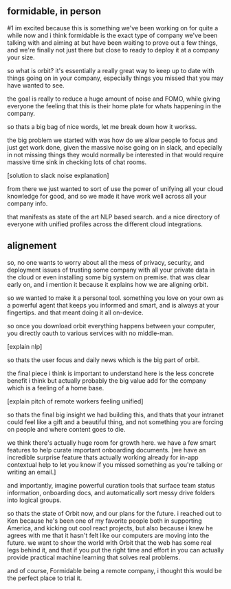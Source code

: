 ## formidable, in person

#1 im excited because this is something we've been working on for quite a while now and i think formidable is the exact type of company we've been talking with and aiming at but have been waiting to prove out a few things, and we're finally not just there but close to ready to deploy it at a company your size.

so what is orbit? it's essentially a really great way to keep up to date with things going on in your company, especially things you missed that you may have wanted to see.

the goal is really to reduce a huge amount of noise and FOMO, while giving everyone the feeling that this is their home plate for whats happening in the company.

so thats a big bag of nice words, let me break down how it workss.

the big problem we started with was how do we allow people to focus and just get work done, given the massive noise going on in slack, and epecially in not missing things they would normally be interested in that would require massive time sink in checking lots of chat rooms.

[solution to slack noise explanation]

from there we just wanted to sort of use the power of unifying all your cloud knowledge for good, and so we made it have work well across all your company info.

that manifests as state of the art NLP based search. and a nice directory of everyone with unified profiles across the different cloud integrations.

## alignement

so, no one wants to worry about all the mess of privacy, security, and deployment issues of trusting some company with all your private data in the cloud or even installing some big system on premise. that was clear early on, and i mention it because it explains how we are aligning orbit.

so we wanted to make it a personal tool. something you love on your own as a powerful agent that keeps you informed and smart, and is always at your fingertips. and that meant doing it all on-device.

so once you download orbit everything happens between your computer, you directly oauth to various services with no middle-man.

[explain nlp]

so thats the user focus and daily news which is the big part of orbit.

the final piece i think is important to understand here is the less concrete benefit i think but actually probably the big value add for the company which is a feeling of a home base.

[explain pitch of remote workers feeling unified]

so thats the final big insight we had building this, and thats that your intranet could feel like a gift and a beautiful thing, and not something you are forcing on people and where content goes to die.

we think there's actually huge room for growth here. we have a few smart features to help curate important onboarding documents. [we have an incredible surprise feature thats actually working already for in-app contextual help to let you know if you missed something as you're talking or writing an email.]

and importantly, imagine powerful curation tools that surface team status information, onboarding docs, and automatically sort messy drive folders into logical groups.

so thats the state of Orbit now, and our plans for the future. i reached out to Ken because he's been one of my favorite people both in supporting America, and kicking out cool react projects, but also because i knew he agrees with me that it hasn't felt like our computers are moving into the future. we want to show the world with Orbit that the web has some real legs behind it, and that if you put the right time and effort in you can actually provide practical machine learning that solves real problems.

and of course, Formidable being a remote company, i thought this would be the perfect place to trial it.
